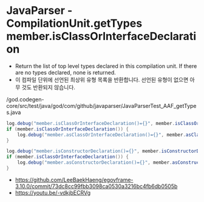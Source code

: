 # JavaParser - CompilationUnit.getTypes member.isClassOrInterfaceDeclaration

- Return the list of top level types declared in this compilation unit.
If there are no types declared, none is returned.
- 이 컴파일 단위에 선언된 최상위 유형 목록을 반환합니다.
선언된 유형이 없으면 아무 것도 반환되지 않습니다.

/god.codegen-core/src/test/java/god/com/github/javaparser/JavaParserTest_AAF_getTypes.java

```java
log.debug("member.isClassOrInterfaceDeclaration()={}", member.isClassOrInterfaceDeclaration());
if (member.isClassOrInterfaceDeclaration()) {
    log.debug("member.asClassOrInterfaceDeclaration()={}", member.asClassOrInterfaceDeclaration());
}

log.debug("member.isConstructorDeclaration()={}", member.isConstructorDeclaration());
if (member.isClassOrInterfaceDeclaration()) {
    log.debug("member.asConstructorDeclaration()={}", member.asConstructorDeclaration());
}
```

- https://github.com/LeeBaekHaeng/egovframe-3.10.0/commit/73dc8cc99fbb3098ca0530a3216bc4fb6db0505b
- https://youtu.be/-vdkjbECRVg
